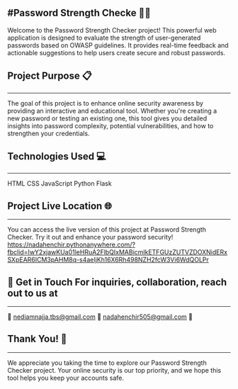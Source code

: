 #Password Strength Checke 💪🔐
---
Welcome to the Password Strength Checker project! This powerful web application is designed to evaluate the strength of user-generated passwords based on OWASP guidelines. It provides real-time feedback and actionable suggestions to help users create secure and robust passwords.


## Project Purpose 📋
---
The goal of this project is to enhance online security awareness by providing an interactive and educational tool. Whether you're creating a new password or testing an existing one, this tool gives you detailed insights into password complexity, potential vulnerabilities, and how to strengthen your credentials.


## Technologies Used 💻
---
HTML
CSS
JavaScript
Python
Flask 


## Project Live Location 🌐
---
You can access the live version of this project at Password Strength Checker. Try it out and enhance your password security!
https://nadahenchir.pythonanywhere.com/?fbclid=IwY2xjawKUa01leHRuA2FlbQIxMABicmlkETFGUzZUTVZDOXNidERxSXpEAR6ICM3pAHM8q-s4aeIjKh16X6Rh498NZH2fcW3Vi6WdQOLPr


## 📧 Get in Touch For inquiries, collaboration, reach out to us at 
---
📩 nediamnajja.tbs@gmail.com
📩 nadahenchir505@gmail.com
📩
   

## Thank You! 👏
---
We appreciate you taking the time to explore our Password Strength Checker project. Your online security is our top priority, and we hope this tool helps you keep your accounts safe.
